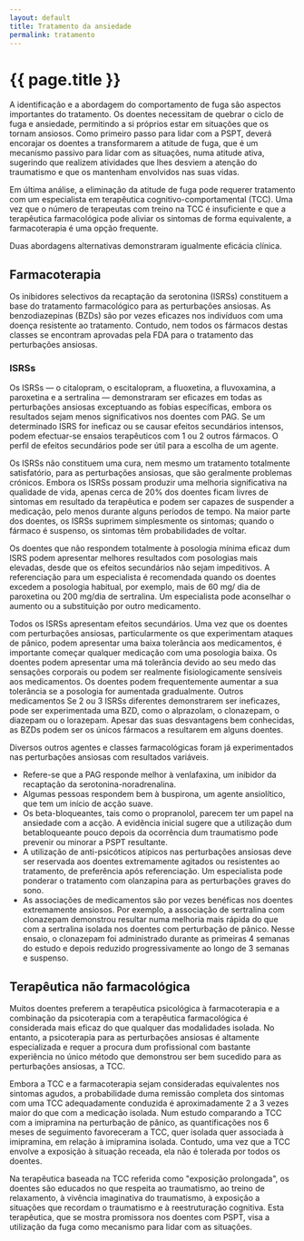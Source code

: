 ```yaml
---
layout: default
title: Tratamento da ansiedade
permalink: tratamento
---
```


# {{ page.title }}

A identificação e a abordagem do comportamento de fuga são aspectos importantes do tratamento. Os doentes necessitam de quebrar o ciclo de fuga e ansiedade, permitindo a si próprios estar em situações que os tornam ansiosos. Como primeiro passo para lidar com a PSPT, deverá encorajar os doentes a transformarem a atitude de fuga, que é um mecanismo passivo para lidar com as situações, numa atitude ativa, sugerindo que realizem atividades que lhes desviem a atenção do traumatismo e que os mantenham envolvidos nas suas vidas.

Em última análise, a eliminação da atitude de fuga pode requerer tratamento com um especialista em terapêutica cognitivo-comportamental (TCC). Uma vez que o número de terapeutas com treino na TCC é insuficiente e que a terapêutica farmacológica pode aliviar os sintomas de forma equivalente, a farmacoterapia é uma opção frequente.

Duas abordagens alternativas demonstraram igualmente eficácia clínica.

## Farmacoterapia

Os inibidores selectivos da recaptação da serotonina (ISRSs) constituem a base do tratamento farmacológico para as perturbações ansiosas. As benzodiazepinas (BZDs) são por vezes eficazes nos indivíduos com uma doença resistente ao tratamento. Contudo, nem todos os fármacos destas classes se encontram aprovadas pela FDA para o tratamento das perturbações ansiosas.

### ISRSs

Os ISRSs — o citalopram, o escitalopram, a fluoxetina, a fluvoxamina, a paroxetina e a sertralina — demonstraram ser eficazes em todas as perturbações ansiosas exceptuando as fobias específicas, embora os resultados sejam menos significativos nos doentes com PAG. Se um determinado ISRS for ineficaz ou se causar efeitos secundários intensos, podem efectuar-se ensaios terapêuticos com 1 ou 2 outros fármacos. O perfil de efeitos secundários pode ser útil para a escolha de um agente.

Os ISRSs não constituem uma cura, nem mesmo um tratamento totalmente satisfatório, para as perturbações ansiosas, que são geralmente problemas crónicos. Embora os ISRSs possam produzir uma melhoria significativa na qualidade de vida, apenas cerca de 20% dos doentes ficam livres de sintomas em resultado da terapêutica e podem ser capazes de suspender a medicação, pelo menos durante alguns períodos de tempo. Na maior parte dos doentes, os ISRSs suprimem simplesmente os sintomas; quando o fármaco é suspenso, os sintomas têm probabilidades de voltar.

Os doentes que não respondem totalmente à posologia mínima eficaz dum ISRS podem apresentar melhores resultados com posologias mais elevadas, desde que os efeitos secundários não sejam impeditivos. A referenciação para um especialista é recomendada quando os doentes excedem a posologia habitual, por exemplo, mais de 60 mg/ dia de paroxetina ou 200 mg/dia de sertralina. Um especialista pode aconselhar o aumento ou a substituição por outro medicamento.

Todos os ISRSs apresentam efeitos secundários. Uma vez que os doentes com perturbações ansiosas, particularmente os que experimentam ataques de pânico, podem apresentar uma baixa tolerância aos medicamentos, é importante começar qualquer medicação com uma posologia baixa. Os doentes podem apresentar uma má tolerância devido ao seu medo das sensações corporais ou podem ser realmente fisiologicamente sensíveis aos medicamentos. Os doentes podem frequentemente aumentar a sua tolerância se a posologia for aumentada gradualmente. Outros medicamentos Se 2 ou 3 ISRSs diferentes demonstrarem ser ineficazes, pode ser experimentada uma BZD, como o alprazolam, o clonazepam, o diazepam ou o lorazepam. Apesar das suas desvantagens bem conhecidas, as BZDs podem ser os únicos fármacos a resultarem em alguns doentes.

Diversos outros agentes e classes farmacológicas foram já experimentados nas perturbações ansiosas com resultados variáveis.

* Refere-se que a PAG responde melhor à venlafaxina, um inibidor da recaptação da serotonina-noradrenalina.
* Algumas pessoas respondem bem à buspirona, um agente ansiolítico, que tem um início de acção suave.
* Os beta-bloqueantes, tais como o propranolol, parecem ter um papel na ansiedade com a acção. A evidência inicial sugere que a utilização dum betabloqueante pouco depois da ocorrência dum traumatismo pode prevenir ou minorar a PSPT resultante.
* A utilização de anti-psicóticos atípicos nas perturbações ansiosas deve ser reservada aos doentes extremamente agitados ou resistentes ao tratamento, de preferência após referenciação. Um especialista pode ponderar o tratamento com olanzapina para as perturbações graves do sono.
* As associações de medicamentos são por vezes benéficas nos doentes extremamente ansiosos. Por exemplo, a associação de sertralina com clonazepam demonstrou resultar numa melhoria mais rápida do que com a sertralina isolada nos doentes com perturbação de pânico. Nesse ensaio, o clonazepam foi administrado durante as primeiras 4 semanas do estudo e depois reduzido progressivamente ao longo de 3 semanas e suspenso.

## Terapêutica não farmacológica

Muitos doentes preferem a terapêutica psicológica à farmacoterapia e a combinação da psicoterapia com a terapêutica farmacológica é considerada mais eficaz do que qualquer das modalidades isolada. No entanto, a psicoterapia para as perturbações ansiosas é altamente especializada e requer a procura dum profissional com bastante experiência no único método que demonstrou ser bem sucedido para as perturbações ansiosas, a TCC.

Embora a TCC e a farmacoterapia sejam consideradas equivalentes nos sintomas agudos, a probabilidade duma remissão completa dos sintomas com uma TCC adequadamente conduzida é aproximadamente 2 a 3 vezes maior do que com a medicação isolada. Num estudo comparando a TCC com a imipramina na perturbação de pânico, as quantificações nos 6 meses de seguimento favoreceram a TCC, quer isolada quer associada à imipramina, em relação à imipramina isolada. Contudo, uma vez que a TCC envolve a exposição à situação receada, ela não é tolerada por todos os doentes.

Na terapêutica baseada na TCC referida como "exposição prolongada", os doentes são educados no que respeita ao traumatismo, ao treino de relaxamento, à vivência imaginativa do traumatismo, à exposição a situações que recordam o traumatismo e à reestruturação cognitiva. Esta terapêutica, que se mostra promissora nos doentes com PSPT, visa a utilização da fuga como mecanismo para lidar com as situações.
